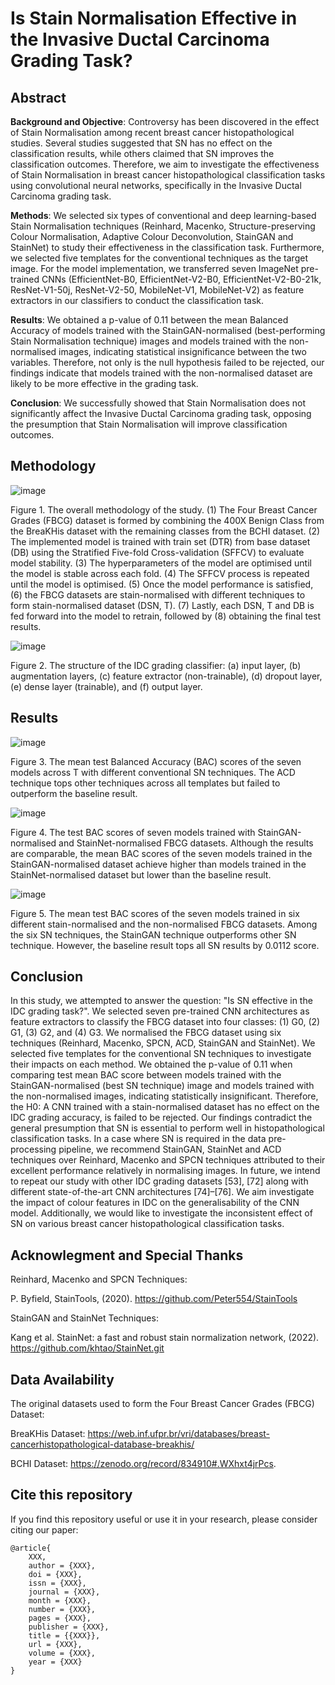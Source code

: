# Is Stain Normalisation Effective in the Invasive Ductal Carcinoma Grading Task?
## Abstract
**Background and Objective**: Controversy has been discovered in the effect of Stain Normalisation among recent breast cancer histopathological studies. Several studies suggested that SN has no effect on the classification results, while others claimed that SN improves the classification outcomes. Therefore, we aim to investigate the effectiveness of Stain Normalisation in breast cancer histopathological classification tasks using convolutional neural networks, specifically in the Invasive Ductal Carcinoma grading task. 

**Methods**: We selected six types of conventional and deep learning-based Stain Normalisation techniques (Reinhard, Macenko, Structure-preserving Colour Normalisation, Adaptive Colour Deconvolution, StainGAN and StainNet) to study their effectiveness in the classification task. Furthermore, we selected five templates for the conventional techniques as the target image. For the model implementation, we transferred seven ImageNet pre-trained CNNs (EfficientNet-B0, EfficientNet-V2-B0, EfficientNet-V2-B0-21k, ResNet-V1-50j, ResNet-V2-50, MobileNet-V1, MobileNet-V2) as feature extractors in our classifiers to conduct the classification task. 

**Results**: We obtained a p-value of 0.11 between the mean Balanced Accuracy of models trained with the StainGAN-normalised (best-performing Stain Normalisation technique) images and models trained with the non-normalised images, indicating statistical insignificance between the two variables. Therefore, not only is the null hypothesis failed to be rejected, our findings indicate that models trained with the non-normalised dataset are likely to be more effective in the grading task. 

**Conclusion**: We successfully showed that Stain Normalisation does not significantly affect the Invasive Ductal Carcinoma grading task, opposing the presumption that Stain Normalisation will improve classification outcomes.

## Methodology
![image](https://user-images.githubusercontent.com/56868536/212927412-06cbc49c-149b-4cd6-898c-42d4df097fe5.png)

Figure 1. The overall methodology of the study. (1) The Four Breast Cancer Grades (FBCG) dataset is formed by combining the 400X Benign Class from the BreaKHis dataset with the remaining classes from the BCHI dataset. (2) The implemented model is trained with train set (DTR) from base dataset (DB) using the Stratified Five-fold Cross-validation (SFFCV) to evaluate model stability. (3) The hyperparameters of the model are optimised until the model is stable across each fold. (4) The SFFCV process is repeated until the model is optimised. (5) Once the model performance is satisfied, (6) the FBCG datasets are stain-normalised with different techniques to form stain-normalised dataset (DSN, T). (7) Lastly, each DSN, T and DB is fed forward into the model to retrain, followed by (8) obtaining the final test results.

![image](https://user-images.githubusercontent.com/56868536/212928102-12cb3a98-85af-40a7-a391-b3aa98fa0424.png)

Figure 2. The structure of the IDC grading classifier: (a) input layer, (b) augmentation layers, (c) feature extractor (non-trainable), (d) dropout layer, (e) dense layer (trainable), and (f) output layer.
## Results

![image](https://user-images.githubusercontent.com/56868536/212928361-90a8cb8c-59cd-43d1-92e4-4014d1103c93.png)

Figure 3. The mean test Balanced Accuracy (BAC) scores of the seven models across T with different conventional SN techniques. The ACD technique tops other techniques across all templates but failed to outperform the baseline result.


![image](https://user-images.githubusercontent.com/56868536/212928473-dd7fb288-e9d2-485e-bb50-a9b405c7f754.png)

Figure 4. The test BAC scores of seven models trained with StainGAN-normalised and StainNet-normalised FBCG datasets. Although the results are comparable, the mean BAC scores of the seven models trained in the StainGAN-normalised dataset achieve higher than models trained in the StainNet-normalised dataset but lower than the baseline result.

![image](https://user-images.githubusercontent.com/56868536/212928536-3a6835e2-200e-4091-b2fd-e859ccc3ccc4.png)

Figure 5. The mean test BAC scores of the seven models trained in six different stain-normalised and the non-normalised FBCG datasets. Among the six SN techniques, the StainGAN technique outperforms other SN technique. However, the baseline result tops all SN results by 0.0112 score.

## Conclusion
In this study, we attempted to answer the question: "Is SN effective in the IDC grading task?". We selected seven pre-trained CNN architectures as feature extractors to classify the FBCG dataset into four classes: (1) G0, (2) G1, (3) G2, and (4) G3. We normalised the FBCG dataset using six techniques (Reinhard, Macenko, SPCN, ACD, StainGAN and StainNet). We selected five templates for the conventional SN techniques to investigate their impacts on each method. We obtained the p-value of 0.11 when comparing test mean BAC score between models trained with the StainGAN-normalised (best SN technique) image and models trained with the non-normalised images, indicating statistically insignificant. Therefore, the H0: A CNN trained with a stain-normalised dataset has no effect on the IDC grading accuracy, is failed to be rejected. Our findings contradict the general presumption that SN is essential to perform well in histopathological classification tasks. In a case where SN is required in the data pre-processing pipeline, we recommend StainGAN, StainNet and ACD techniques over Reinhard, Macenko and SPCN techniques attributed to their excellent performance relatively in normalising images.
In future, we intend to repeat our study with other IDC grading datasets [53], [72] along with different state-of-the-art CNN architectures [74]–[76]. We aim investigate the impact of colour features in IDC on the generalisability of the CNN model. Additionally, we would like to investigate the inconsistent effect of SN on various breast cancer histopathological classification tasks. 

## Acknowlegment and Special Thanks
Reinhard, Macenko and SPCN Techniques: 

P. Byfield, StainTools, (2020). https://github.com/Peter554/StainTools

StainGAN and StainNet Techniques:

Kang et al. StainNet: a fast and robust stain normalization network, (2022). https://github.com/khtao/StainNet.git

## Data Availability
The original datasets used to form the Four Breast Cancer Grades (FBCG) Dataset:

BreaKHis Dataset: https://web.inf.ufpr.br/vri/databases/breast-cancerhistopathological-database-breakhis/

BCHI Dataset: https://zenodo.org/record/834910#.WXhxt4jrPcs.

## Cite this repository

If you find this repository useful or use it in your research, please consider citing our paper:
```
@article{
    XXX,
    author = {XXX},
    doi = {XXX},
    issn = {XXX},
    journal = {XXX},
    month = {XXX},
    number = {XXX},
    pages = {XXX},
    publisher = {XXX},
    title = {{XXX}},
    url = {XXX},
    volume = {XXX},
    year = {XXX}
}
```
